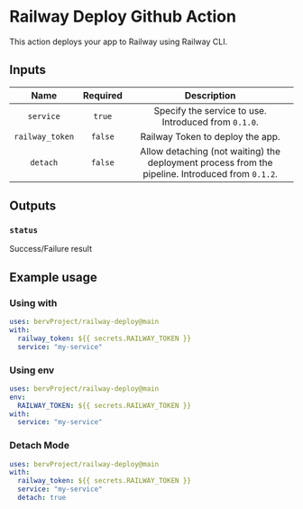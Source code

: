 # Railway Deploy Github Action

This action deploys your app to Railway using Railway CLI.

## Inputs

| Name            | Required | Description                                                                                      |
|:---------------:|:--------:|:------------------------------------------------------------------------------------------------:|
| `service`       | `true`   | Specify the service to use. Introduced from `0.1.0`.                                             |
| `railway_token` | `false`  | Railway Token to deploy the app.                                                                 |
| `detach`        | `false`  | Allow detaching (not waiting) the deployment process from the pipeline. Introduced from `0.1.2`. |

## Outputs

### `status`

Success/Failure result

## Example usage

### Using with

```yaml
uses: bervProject/railway-deploy@main
with:
  railway_token: ${{ secrets.RAILWAY_TOKEN }}
  service: "my-service"
```

### Using env

```yaml
uses: bervProject/railway-deploy@main
env:
  RAILWAY_TOKEN: ${{ secrets.RAILWAY_TOKEN }}
with:
  service: "my-service"
```

### Detach Mode

```yaml
uses: bervProject/railway-deploy@main
with:
  railway_token: ${{ secrets.RAILWAY_TOKEN }}
  service: "my-service"
  detach: true
```
